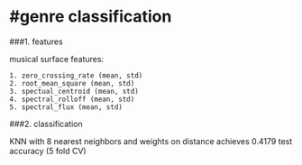 #genre classification
==============================



###1. features

musical surface features:

    1. zero_crossing_rate (mean, std)
    2. root_mean_square (mean, std)
    3. spectual_centroid (mean, std)
    4. spectral_rolloff (mean, std)
    5. spectral_flux (mean, std)

###2. classification

KNN with 8 nearest neighbors and weights on distance achieves 0.4179 test accuracy (5 fold CV)
